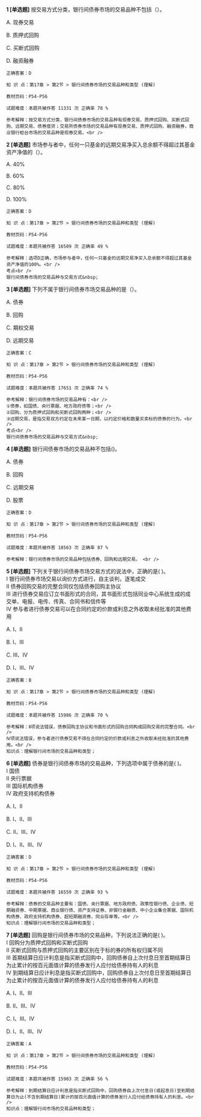 **1 [单选题]** 按交易方式分类，银行间债券市场的交易品种不包括（）。

A. 现券交易

B. 质押式回购

C. 买断式回购

D. 融资融券

```
正确答案：D

知 识 点：第17章 > 第2节 > 银行间债券市场的交易品种和类型 (理解)

教材页码：P54-P56

试题难度：本题共被作答 11331 次 正确率 78 %

参考解释：按交易方式分类，银行间债券市场的交易品种有现券交易、质押式回购、买断式回购、远期交易、债券借贷；交易所债券市场的交易品种有现券交易、质押式回购、融资融券，商业银行柜台市场的交易品种是现券交易。<br />

```


**2 [单选题]** 市场参与者中，任何一只基金的远期交易净买入总余额不得超过其基金资产净值的（）。

A. 40%

B. 60%&nbsp;

C. 80%

D. 100%

```
正确答案：D

知 识 点：第17章 > 第2节 > 银行间债券市场的交易品种和类型 (理解)

教材页码：P54-P56

试题难度：本题共被作答 16509 次 正确率 49 %

参考解释：选项D正确，市场参与者中，任何一只基金的远期交易净买入总余额不得超过其基金资产净值的100%。<br />
考点<br />
银行间债券市场的交易品种与交易方式&nbsp;
```


**3 [单选题]** 下列不属于银行间债券市场交易品种的是（）。

A. 债券

B. 回购

C. 期权交易

D. 远期交易

```
正确答案：C

知 识 点：第17章 > 第2节 > 银行间债券市场的交易品种和类型 (理解)

教材页码：P54-P56

试题难度：本题共被作答 17651 次 正确率 74 %

参考解释：银行间债券市场的交易品种有：<br />
①债券，如国债、央行票据、地方政府债等；<br />
②回购，分为质押式回购和买断式回购两种；<br />
③远期交易，是指交易双方约定在未来某一日期，以约定价格和数量买卖标的债券的行为。<br />
考点<br />
银行间债券市场的交易品种与交易方式&nbsp;
```


**4 [单选题]** 银行间债券市场的交易品种不包括()。 

A. 债券

B. 回购

C. 远期交易

D. 股票 

```
正确答案：D

知 识 点：第17章 > 第2节 > 银行间债券市场的交易品种和类型 (理解)

教材页码：P54-P56

试题难度：本题共被作答 18563 次 正确率 87 %

参考解释：银行间债券市场的交易品种包括债券、回购和远期交易。 <br />

```


**5 [单选题]** 下列关于银行间债券市场交易方式的说法中，正确的是( )。 <br />
Ⅰ 银行间债券市场交易以询价方式进行，自主谈判，逐笔成交 <br />
Ⅱ 债券回购交易的完整合同仅包括债券回购主协议 <br />
Ⅲ 进行债券交易应订立书面形式的合同，其书面形式包括同业中心系统生成的成交单、电报、电传、传真、合同书和信件等 <br />
Ⅳ 参与者进行债券交易可以在合同约定的价款或利息之外收取未经批准的其他费用

A. Ⅰ、Ⅱ

B. Ⅰ、Ⅲ

C. Ⅲ、Ⅳ

D. Ⅰ、Ⅲ、Ⅳ

```
正确答案：B

知 识 点：第17章 > 第2节 > 银行间债券市场的交易品种和类型 (理解)

教材页码：P54-P56

试题难度：本题共被作答 15986 次 正确率 70 %

参考解释：Ⅱ项说法错误，债券回购主协议和书面形式的回购合同构成回购交易的完整合同。<br />
Ⅳ项说法错误，参与者进行债券交易不得在合同约定的价款或利息之外收取未经批准的其他费用。<br />
知识点：理解银行间市场的交易品种和类型；
```


**6 [单选题]** 债券是银行间债券市场的交易品种，下列选项中属于债券的是( )。 <br />
Ⅰ 国债 <br />
Ⅱ 央行票据 <br />
Ⅲ 国际机构债券 <br />
Ⅳ 政府支持机构债券

A. Ⅰ、Ⅱ

B. Ⅰ、Ⅱ、Ⅲ

C. Ⅱ、Ⅲ、Ⅳ

D. Ⅰ、Ⅱ、Ⅲ、Ⅳ 

```
正确答案：D

知 识 点：第17章 > 第2节 > 银行间债券市场的交易品种和类型 (理解)

教材页码：P54-P56

试题难度：本题共被作答 16559 次 正确率 93 %

参考解释：债券的交易品种主要有：国债、央行票据、地方政府债、政策性银行债、企业债、短期融资券、中期票据、商业银行债、资产支持证券、非银行金融债、中小企业集合票据、国际机构债券、政府支持机构债券、超短期融资券、同业存单等。<br />
知识点：理解银行间市场的交易品种和类型；
```


**7 [单选题]** 回购是银行间债券市场的交易品种，下列说法正确的是( )。 <br />
Ⅰ 回购分为质押式回购和买断式回购 <br />
Ⅱ 买断式回购与质押式回购的主要区别在于标的券的所有权归属不同 <br />
Ⅲ 首期结算日应计利息是指买断式回购中，回购债券自上次付息日至首期结算日为止累计的按百元面值计算的债券发行人应付给债券持有人的利息 <br />
Ⅳ 到期结算日应计利息是指买断式回购中，回购债券自上次付息日至首期结算日为止累计的按百元面值计算的债券发行人应付给债券持有人的利息

A. Ⅰ、Ⅱ、Ⅲ

B. Ⅱ、Ⅲ、Ⅳ

C. Ⅰ、Ⅲ、Ⅳ

D. Ⅰ、Ⅱ、Ⅲ、Ⅳ

```
正确答案：A

知 识 点：第17章 > 第2节 > 银行间债券市场的交易品种和类型 (理解)

教材页码：P54-P56

试题难度：本题共被作答 15903 次 正确率 56 %

参考解释：到期结算日应计利息是指买断式回购中，回购债券自上次付息日(或起息日)至到期结算日为止(不含到期结算日)累计的按百元面值计算的债券发行人应付给债券持有人的利息。<br />
知识点：理解银行间市场的交易品种和类型；
```

